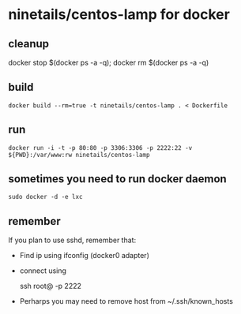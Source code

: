 # ninetails/centos-lamp for docker

## cleanup
docker stop $(docker ps -a -q); docker rm $(docker ps -a -q)

## build

    docker build --rm=true -t ninetails/centos-lamp . < Dockerfile

## run

    docker run -i -t -p 80:80 -p 3306:3306 -p 2222:22 -v ${PWD}:/var/www:rw ninetails/centos-lamp

## sometimes you need to run docker daemon

    sudo docker -d -e lxc

## remember

If you plan to use sshd, remember that:
- Find ip using ifconfig (docker0 adapter)
- connect using

    ssh root@<ip> -p 2222

- Perharps you may need to remove host from ~/.ssh/known_hosts
